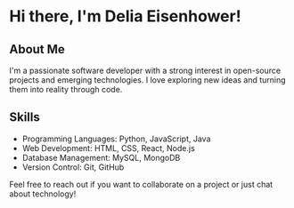 # Hi there, I'm Delia Eisenhower! 

## About Me
I'm a passionate software developer with a strong interest in open-source projects and emerging technologies. I love exploring new ideas and turning them into reality through code.

## Skills
- Programming Languages: Python, JavaScript, Java
- Web Development: HTML, CSS, React, Node.js
- Database Management: MySQL, MongoDB
- Version Control: Git, GitHub

Feel free to reach out if you want to collaborate on a project or just chat about technology!
